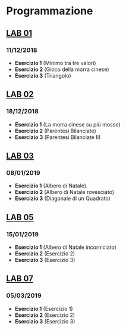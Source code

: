 # Programmazione

## [LAB 01](https://github.com/Damix48/programmazione/tree/master/lab_01)
### 11/12/2018
* **Esercizio 1** (Minimo tra tre valori)
* **Esercizio 2** (Gioco della morra cinese)
* **Esercizio 3** (Triangolo)


## [LAB 02](https://github.com/Damix48/programmazione/tree/master/lab_02)
### 18/12/2018
* **Esercizio 1** (La morra cinese su più mosse)
* **Esercizio 2** (Parentesi Bilanciate)
* **Esercizio 3** (Parentesi Bilanciate II)

## [LAB 03](https://github.com/Damix48/programmazione/tree/master/lab_03)
### 08/01/2019
* **Esercizio 1** (Albero di Natale)
* **Esercizio 2** (Albero di Natale rovesciato)
* **Esercizio 3** (Diagonale di un Quadrato)

## [LAB 05](https://github.com/Damix48/programmazione/tree/master/lab_05)
### 15/01/2019
* **Esercizio 1** (Albero di Natale incorniciato)
* **Esercizio 2** (Esercizio 2)
* **Esercizio 3** (Esercizio 3)


## [LAB 07](https://github.com/Damix48/programmazione/tree/master/lab_07)
### 05/03/2019
* **Esercizio 1** (Esercizio 1)
* **Esercizio 2** (Esercizio 2)
* **Esercizio 3** (Esercizio 3)
